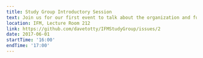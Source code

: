 ```yaml
---
title: Study Group Introductory Session
text: Join us for our first event to talk about the organization and future events!
location: IFM, Lecture Room 212
link: https://github.com/davetotty/IFMStudyGroup/issues/2
date: 2017-06-01
startTime: '16:00'
endTime: '17:00' 
---
```

